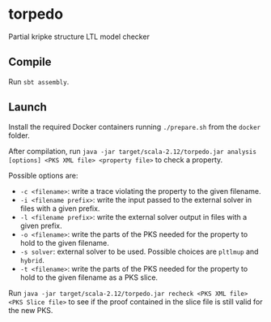 # torpedo
Partial kripke structure LTL model checker

## Compile

Run `sbt assembly`.

## Launch

Install the required Docker containers running `./prepare.sh`
from the `docker` folder.

After compilation, 
run `java -jar target/scala-2.12/torpedo.jar analysis [options] <PKS XML file> <property file>` to check a property.

Possible options are:

* `-c <filename>`: write a trace violating the property to the given filename.
* `-i <filename prefix>`: write the input passed to the external solver in files with a given prefix.
* `-l <filename prefix>`: write the external solver output in files with a given prefix.
* `-o <filename>`: write the parts of the PKS needed for the property to hold to the given filename.
* `-s solver`: external solver to be used. Possible choices are `pltlmup` and `hybrid`.
* `-t <filename>`: write the parts of the PKS needed for the property to hold to the given filename as a PKS slice.

Run `java -jar target/scala-2.12/torpedo.jar recheck <PKS XML file> <PKS Slice file>` to
see if the proof contained in the slice file is still valid for the new PKS.
